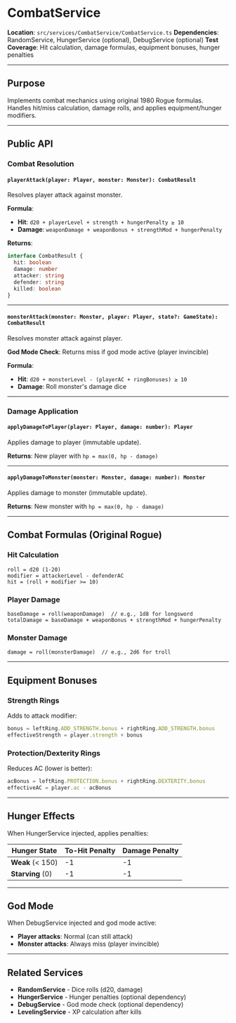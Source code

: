 # CombatService

**Location**: `src/services/CombatService/CombatService.ts`
**Dependencies**: RandomService, HungerService (optional), DebugService (optional)
**Test Coverage**: Hit calculation, damage formulas, equipment bonuses, hunger penalties

---

## Purpose

Implements combat mechanics using original 1980 Rogue formulas. Handles hit/miss calculation, damage rolls, and applies equipment/hunger modifiers.

---

## Public API

### Combat Resolution

#### `playerAttack(player: Player, monster: Monster): CombatResult`
Resolves player attack against monster.

**Formula**:
- **Hit**: `d20 + playerLevel + strength + hungerPenalty ≥ 10`
- **Damage**: `weaponDamage + weaponBonus + strengthMod + hungerPenalty`

**Returns**:
```typescript
interface CombatResult {
  hit: boolean
  damage: number
  attacker: string
  defender: string
  killed: boolean
}
```

---

#### `monsterAttack(monster: Monster, player: Player, state?: GameState): CombatResult`
Resolves monster attack against player.

**God Mode Check**: Returns miss if god mode active (player invincible)

**Formula**:
- **Hit**: `d20 + monsterLevel - (playerAC + ringBonuses) ≥ 10`
- **Damage**: Roll monster's damage dice

---

### Damage Application

#### `applyDamageToPlayer(player: Player, damage: number): Player`
Applies damage to player (immutable update).

**Returns**: New player with `hp = max(0, hp - damage)`

---

#### `applyDamageToMonster(monster: Monster, damage: number): Monster`
Applies damage to monster (immutable update).

**Returns**: New monster with `hp = max(0, hp - damage)`

---

## Combat Formulas (Original Rogue)

### Hit Calculation
```
roll = d20 (1-20)
modifier = attackerLevel - defenderAC
hit = (roll + modifier >= 10)
```

### Player Damage
```
baseDamage = roll(weaponDamage)  // e.g., 1d8 for longsword
totalDamage = baseDamage + weaponBonus + strengthMod + hungerPenalty
```

### Monster Damage
```
damage = roll(monsterDamage)  // e.g., 2d6 for troll
```

---

## Equipment Bonuses

### Strength Rings
Adds to attack modifier:
```typescript
bonus = leftRing.ADD_STRENGTH.bonus + rightRing.ADD_STRENGTH.bonus
effectiveStrength = player.strength + bonus
```

### Protection/Dexterity Rings
Reduces AC (lower is better):
```typescript
acBonus = leftRing.PROTECTION.bonus + rightRing.DEXTERITY.bonus
effectiveAC = player.ac - acBonus
```

---

## Hunger Effects

When HungerService injected, applies penalties:

| Hunger State | To-Hit Penalty | Damage Penalty |
|--------------|----------------|----------------|
| **Weak** (< 150) | -1 | -1 |
| **Starving** (0) | -1 | -1 |

---

## God Mode

When DebugService injected and god mode active:
- **Player attacks**: Normal (can still attack)
- **Monster attacks**: Always miss (player invincible)

---

## Related Services

- **RandomService** - Dice rolls (d20, damage)
- **HungerService** - Hunger penalties (optional dependency)
- **DebugService** - God mode check (optional dependency)
- **LevelingService** - XP calculation after kills
